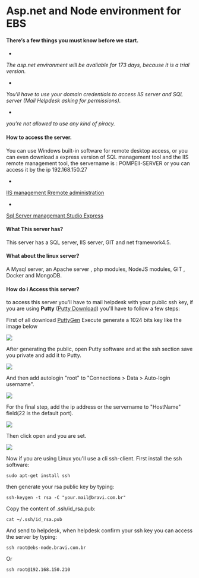 # Asp.net and Node environment for EBS

#### There’s a few things you must know before we start.



*
*The asp.net environment will be avaliable for 173 days, because it is a trial version.*

*
*You'll have to use your domain credentials to  access IIS server and SQL server (Mail Helpdesk asking for permissions).*

*
*you're not allowed to use any kind of piracy.*

#### How to access the server.

You can use Windows built-in software for remote desktop access, or you can even download a express version of SQL management tool and the IIS remote management tool,  the servername is : POMPEII-SERVER or you can access it by the ip 192.168.150.27

*

[IIS management Rremote administration](http://www.microsoft.com/en-us/download/details.aspx?id=41177)

*
[Sql Server managemant Studio Express](http://www.microsoft.com/en-us/download/details.aspx?id=8961)

####  What This server has?

This server has a SQL server, IIS server, GIT and net framework4.5.

#### What about the linux server?

A Mysql server, an Apache server , php modules, NodeJS modules, GIT , Docker and MongoDB.

#### How do i Access this server?

to access this server you'll have to  mail helpdesk with your public  ssh key, if you are using **Putty** ([Putty Download](http://the.earth.li/~sgtatham/putty/latest/x86/putty.exe)) you'll have to follow a few steps:

First of all download [PuttyGen](http://the.earth.li/~sgtatham/putty/latest/x86/puttygen.exe)
Execute generate a 1024 bits key like the image below

![](https://fbcdn-sphotos-g-a.akamaihd.net/hphotos-ak-xpa1/v/t1.0-9/10923627_921873291178791_5184804320464515594_n.jpg?oh=6819f19ec264efe57c2203c8883e875b&oe=5522539F&__gda__=1432331303_25cc43c0ae4cfffb183cb52a09d7d9f8)

After generating the public, open Putty software and at the ssh section save you private and add it to Putty.



![](putty.png)


And then add  autologin "root" to "Connections > Data > Auto-login username".



![](Root.png)

For the final step, add the ip address or the servername to "HostName" field(22 is the default port).


![](https://scontent-b-gru.xx.fbcdn.net/hphotos-xpf1/v/t1.0-9/10456036_921025871263533_6888076615864975161_n.jpg?oh=f12067db48196a226e368039d5d0e987&oe=55667D7B)

Then click open and you are set.

![](https://fbcdn-sphotos-d-a.akamaihd.net/hphotos-ak-xap1/v/t1.0-9/p75x225/10923234_920856041280516_3608805919538511181_n.jpg?oh=1bbb9b32fd864dfebaafc52752bd8bda&oe=555CA23D&__gda__=1428610580_806b8f695c971fac24e8f8229861fa3d)

Now if you are using Linux you'll use a cli ssh-client.
First install the ssh software:

```sudo apt-get install ssh```


then generate your rsa public key by typing:

```ssh-keygen -t rsa -C "your.mail@bravi.com.br"```

Copy the content of .ssh/id_rsa.pub:

```cat ~/.ssh/id_rsa.pub```

And send to helpdesk, when helpdesk confirm your ssh key you can access the server by typing:

```ssh root@ebs-node.bravi.com.br```

Or

```ssh root@192.168.150.210```











    






